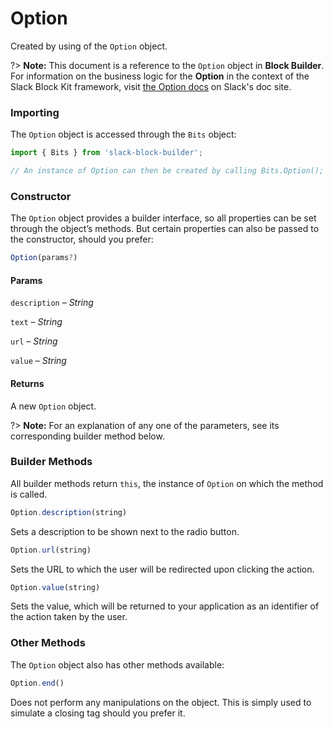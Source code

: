 # Option

Created by using of the `Option` object.

?> **Note:** This document is a reference to the `Option` object in **Block Builder**. For information on the business logic for the **Option** in the context of the Slack Block Kit framework, visit [the Option docs](https:&#x2F;&#x2F;api.slack.com&#x2F;reference&#x2F;block-kit&#x2F;composition-objects#option) on Slack's doc site.

### Importing

The `Option` object is accessed through the `Bits` object:

```javascript
import { Bits } from 'slack-block-builder';

// An instance of Option can then be created by calling Bits.Option();
```


### Constructor

The `Option` object provides a builder interface, so all properties can be set through the object’s methods. But certain properties can also be passed to the constructor, should you prefer:

```javascript
Option(params?)
```

#### Params

`description` – *String*

`text` – *String*

`url` – *String*

`value` – *String*

#### Returns

A new `Option` object.

?> **Note:** For an explanation of any one of the parameters, see its corresponding builder method below.

### Builder Methods

All builder methods return `this`, the instance of `Option` on which the method is called.

```javascript
Option.description(string)
```

Sets a description to be shown next to the radio button.
```javascript
Option.url(string)
```

Sets the URL to which the user will be redirected upon clicking the action.
```javascript
Option.value(string)
```

Sets the value, which will be returned to your application as an identifier of the action taken by the user.


### Other Methods

The `Option` object also has other methods available:

```javascript
Option.end()
```

Does not perform any manipulations on the object. This is simply used to simulate a closing tag should you prefer it.

